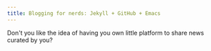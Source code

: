 ```yaml
---
title: Blogging for nerds: Jekyll + GitHub + Emacs
---
```


Don't you like the idea of having you own little platform to share news curated by you?
